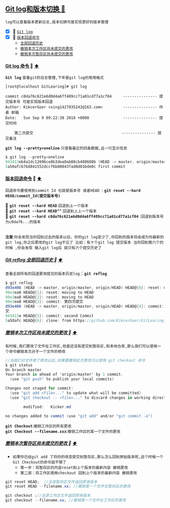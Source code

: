 <a id="top" href="#top">Git log和版本切换  :maple_leaf:</a> 
----
`log可以查看版本更新日志,版本切换可是实现更好的版本管理`

- [x] :maple_leaf: <a href="#GITLOG">`Git log`</a>
- [x] :maple_leaf: <a href="#GitResethardhead">`版本回退命令`</a>
    - <a href="#GotRElog">`全部回退历史`</a>
    - <a href="#CheXiaoZheciGG">`撤销本次工作区尚未提交的更改`</a>
    - <a href="#CheXiaoZanCunQuGG">`撤销本次暂存区尚未提交的更改`</a>


####  <a id="GITLOG" href="#GITLOG">Git log 命令 </a>  :star2: <a href="#top"> :arrow_up: </a>
**`Git log`** `查看git的日志管理,下年是git log的常用格式` <br>

```shell
[root@localhost GitLearing]# git log

commit c0da76c621e6d0d4a6ff489cc71a01cd77a1cf04     --------------- 提交版本号 可是实现版本回退
Author: KikcerGoer <xing1427035242@163.com>         --------------- 作者 邮箱
Date:   Sun Sep 9 09:22:38 2018 +0800               --------------- 提交时间
                                   
    第二次提交                                       --------------- 提交备注 

```
**`git log --pretty=oneline`** `只查看最近的四条数据,且一行显示信息` <br>
```C#
$ git log --pretty=oneline
943413eb4a1dc12696ce8b3dea0ab88cb488608b (HEAD -> master, origin/master, origin/HEAD) second Commit
5a50afc67bd841552dccf6b80043fad8d01bde0c first commit
```
#### <a id="GitResethardhead" href="#GitResethardhead">版本回退命令</a>  :star2: <a href="#top"> :arrow_up:</a>
`回退命令要使用到commit Id 也就是版本号 或者HEAD `: **`git reset --hard HEAD/commit_Id(提交版本号)`** <br/>

:whale2: **`git reset --hard HEAD`** `回退到上一个版本`<br/>
:whale2: **`git reset --hard HEAD^^`** `回退到上上一个版本`<br/>
:whale2: **`git reset --hard c0da76c621e6d0d4a6ff489cc71a01cd77a1cf04`** :`回退到版本号为c0da76...的版本`<br/><br/>

**`注意`**:`你会发现当你回到过去的版本以后，你的git log变少了,你回到的版本将会成为你最新的git log,你之后更改的git log不见了
比如：有十个git log 提交版本 当你回到第六个的时候 ,你会发现 输入git log后 就只有六个提交历史了`
#####  <a id="GotRElog" href="#GotRElog">Git reflog 全部回退历史 </a>  :star2: <a href="#top"> :arrow_up: </a>
`查看全部所有的回退更改提交的版本历史log`：**`git reflog`**

```C#
$ git reflog
d93e406 (HEAD -> master, origin/master, origin/HEAD) HEAD@{0}: reset: moving to HEAD^
90e3ea8 HEAD@{1}: reset: moving to HEAD
90e3ea8 HEAD@{2}: reset: moving to HEAD
90e3ea8 HEAD@{3}: commit: 第四次提交
d93e406 (HEAD -> master, origin/master, origin/HEAD) HEAD@{4}: commit: 第三次提
交
943413e HEAD@{5}: commit: second Commit
5a50afc HEAD@{6}: clone: from https://github.com/KikcerGoer/GitLearing.git
```
#####  <a id="CheXiaoZheciGG" href="#CheXiaoZheciGG">撤销本次工作区尚未提交的更改 </a>  :star2: <a href="#top"> :arrow_up: </a>
`有时候,我们更改了文件在工作区,但是还没有提交到暂存区,和本地仓库,那么我们可以使用一个命令撤销本次对于一个文件的修改` <br/>
```C#
//当我们对文件做了修改以后,如果要撤销此次更改可以使用 git checkout 命令
$ git status
On branch master
Your branch is ahead of 'origin/master' by 1 commit.
  (use "git push" to publish your local commits)

Changes not staged for commit:
  (use "git add <file>..." to update what will be committed)
  (use "git checkout -- <file>..." to discard changes in working directory)

        modified:   Kicker.md

no changes added to commit (use "git add" and/or "git commit -a")
```
**`git Checkout`**:`撤销工作区的所有更改`<br/>
**`git Checkout --filename.xxx`**:`撤销工作区的某一个文件的更改`<br/>

#####  <a id="CheXiaoZanCunQuGG" href="#CheXiaoZanCunQuGG">撤销本次暂存区尚未提交的更改 </a>  :star2: <a href="#top"> :arrow_up: </a>
* `如果你已经git add 了将你的改变提交到暂存区,那么怎么回到原始版本呢,这个时候一个Git Checkout的命令就不够了`
  * `第一步：将暂存区的内容reset到上个版本的最新内容 撤销更改`
  * `第二部：将工作区使用checkout 回到上个版本的最新内容 撤销更改` 
```C#
git reset HEAD;  //全部暂存区文件返回原来版本
git reset HEAD --filename.xx; //撤销某一个文件在暂存区的更改

git checkout ;//全部工作区文件返回原来版本
git checkout --filename.xx; //撤销某一个文件在工作区的更改
```
